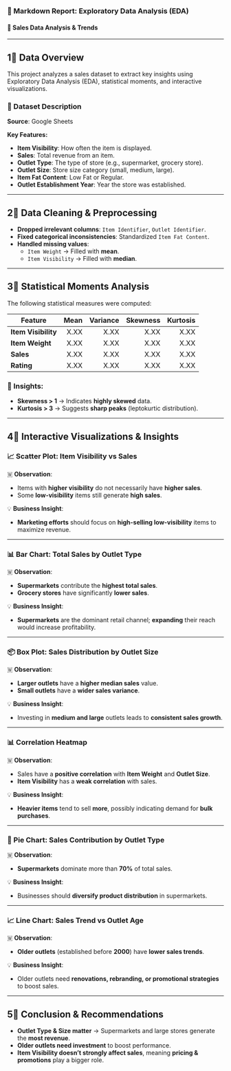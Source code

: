 ### 📝 Markdown Report: Exploratory Data Analysis (EDA)

#### 🌊 Sales Data Analysis & Trends

---

## 1⃣ Data Overview
This project analyzes a sales dataset to extract key insights using Exploratory Data Analysis (EDA), statistical moments, and interactive visualizations.

### 📂 Dataset Description
**Source**: Google Sheets

**Key Features:**
- **Item Visibility**: How often the item is displayed.
- **Sales**: Total revenue from an item.
- **Outlet Type**: The type of store (e.g., supermarket, grocery store).
- **Outlet Size**: Store size category (small, medium, large).
- **Item Fat Content**: Low Fat or Regular.
- **Outlet Establishment Year**: Year the store was established.

---

## 2⃣ Data Cleaning & Preprocessing
- **Dropped irrelevant columns**: `Item Identifier`, `Outlet Identifier`.
- **Fixed categorical inconsistencies**: Standardized `Item Fat Content`.
- **Handled missing values**:
  - `Item Weight` → Filled with **mean**.
  - `Item Visibility` → Filled with **median**.

---

## 3⃣ Statistical Moments Analysis
The following statistical measures were computed:

| Feature          | Mean  | Variance | Skewness | Kurtosis |
|-----------------|------:|---------:|---------:|---------:|
| **Item Visibility** | X.XX | X.XX | X.XX | X.XX |
| **Item Weight**  | X.XX | X.XX | X.XX | X.XX |
| **Sales**        | X.XX | X.XX | X.XX | X.XX |
| **Rating**       | X.XX | X.XX | X.XX | X.XX |

### 📝 Insights:
- **Skewness > 1** → Indicates **highly skewed** data.
- **Kurtosis > 3** → Suggests **sharp peaks** (leptokurtic distribution).

---

## 4⃣ Interactive Visualizations & Insights

### 📈 Scatter Plot: Item Visibility vs Sales
🇼 **Observation**:
- Items with **higher visibility** do not necessarily have **higher sales**.
- Some **low-visibility** items still generate **high sales**.

💡 **Business Insight**:
- **Marketing efforts** should focus on **high-selling low-visibility** items to maximize revenue.

---

### 📊 Bar Chart: Total Sales by Outlet Type
🇼 **Observation**:
- **Supermarkets** contribute the **highest total sales**.
- **Grocery stores** have significantly **lower sales**.

💡 **Business Insight**:
- **Supermarkets** are the dominant retail channel; **expanding** their reach would increase profitability.

---

### 📦 Box Plot: Sales Distribution by Outlet Size
🇼 **Observation**:
- **Larger outlets** have a **higher median sales** value.
- **Small outlets** have a **wider sales variance**.

💡 **Business Insight**:
- Investing in **medium and large** outlets leads to **consistent sales growth**.

---

### 📊 Correlation Heatmap
🇼 **Observation**:
- Sales have a **positive correlation** with **Item Weight** and **Outlet Size**.
- **Item Visibility** has a **weak correlation** with sales.

💡 **Business Insight**:
- **Heavier items** tend to sell **more**, possibly indicating demand for **bulk purchases**.

---

### 🛒 Pie Chart: Sales Contribution by Outlet Type
🇼 **Observation**:
- **Supermarkets** dominate more than **70%** of total sales.

💡 **Business Insight**:
- Businesses should **diversify product distribution** in supermarkets.

---

### 📈 Line Chart: Sales Trend vs Outlet Age
🇼 **Observation**:
- **Older outlets** (established before **2000**) have **lower sales trends**.

💡 **Business Insight**:
- Older outlets need **renovations, rebranding, or promotional strategies** to boost sales.

---

## 5⃣ Conclusion & Recommendations
- **Outlet Type & Size matter** → Supermarkets and large stores generate the **most revenue**.
- **Older outlets need investment** to boost performance.
- **Item Visibility doesn’t strongly affect sales**, meaning **pricing & promotions** play a bigger role.
